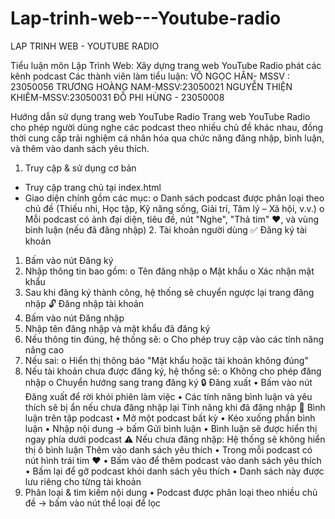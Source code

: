 # Lap-trinh-web---Youtube-radio
LAP TRINH WEB - YOUTUBE RADIO

Tiểu luận môn Lập Trình Web: Xây dựng trang web YouTube Radio phát các kênh podcast
Các thành viên làm tiểu luận:
VÕ NGỌC HÂN- MSSV : 23050056
TRƯƠNG HOÀNG NAM-MSSV:23050021
NGUYỄN THIỆN KHIÊM-MSSV:23050031
ĐỖ PHI HÙNG - 23050008

Hướng dẫn sử dụng trang web YouTube Radio
Trang web YouTube Radio cho phép người dùng nghe các podcast theo nhiều chủ đề khác nhau, đồng thời cung cấp trải nghiệm cá nhân hóa qua chức năng đăng nhập, bình luận, và thêm vào danh sách yêu thích.
1.	Truy cập & sử dụng cơ bản
-	Truy cập trang chủ tại index.html
-	Giao diện chính gồm các mục:
o	Danh sách podcast được phân loại theo chủ đề (Thiếu nhi, Học tập, Kỹ năng sống, Giải trí, Tâm lý – Xã hội, v.v.)
o	Mỗi podcast có ảnh đại diện, tiêu đề, nút "Nghe", "Thả tim" ❤️, và vùng bình luận (nếu đã đăng nhập)
     2. Tài khoản người dùng
✅ Đăng ký tài khoản
1.	Bấm vào nút Đăng ký
2.	Nhập thông tin bao gồm:
o	Tên đăng nhập
o	Mật khẩu
o	Xác nhận mật khẩu
3.	Sau khi đăng ký thành công, hệ thống sẽ chuyển ngược lại trang đăng nhập
🔓 Đăng nhập tài khoản
1.	Bấm vào nút Đăng nhập
2.	Nhập tên đăng nhập và mật khẩu đã đăng ký
3.	Nếu thông tin đúng, hệ thống sẽ:
o	Cho phép truy cập vào các tính năng nâng cao
4.	Nếu sai:
o	Hiển thị thông báo "Mật khẩu hoặc tài khoản không đúng"
5.	Nếu tài khoản chưa được đăng ký, hệ thống sẽ:
o	Không cho phép đăng nhập
o	Chuyển hướng sang trang đăng ký
🔒 Đăng xuất
•	Bấm vào nút Đăng xuất để rời khỏi phiên làm việc
•	Các tính năng bình luận và yêu thích sẽ bị ẩn nếu chưa đăng nhập lại
Tính năng khi đã đăng nhập
🌟 Bình luận trên tập podcast
•	Mở một podcast bất kỳ
•	Kéo xuống phần bình luận
•	Nhập nội dung → bấm Gửi bình luận
•	Bình luận sẽ được hiển thị ngay phía dưới podcast
⚠️ Nếu chưa đăng nhập: Hệ thống sẽ không hiển thị ô bình luận
Thêm vào danh sách yêu thích
•	Trong mỗi podcast có nút hình trái tim ❤️
•	Bấm vào để thêm podcast vào danh sách yêu thích
•	Bấm lại để gỡ podcast khỏi danh sách yêu thích
•	Danh sách này được lưu riêng cho từng tài khoản
4. Phân loại & tìm kiếm nội dung
•	Podcast được phân loại theo nhiều chủ đề → bấm vào nút thể loại để lọc
